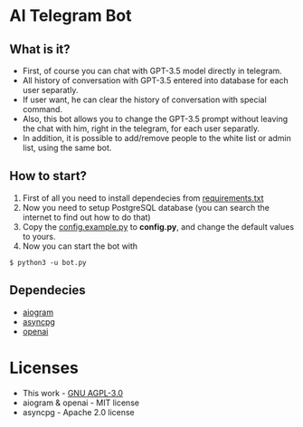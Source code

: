 # AI Telegram Bot
## What is it?
* First, of course you can chat with GPT-3.5 model directly in telegram.
* All history of conversation with GPT-3.5 entered into database for each user separatly.
* If user want, he can clear the history of conversation with special command.
* Also, this bot allows you to change the GPT-3.5 prompt without leaving the chat with him, right in the telegram, for each user separatly.
* In addition, it is possible to add/remove people to the white list or admin list, using the same bot.
## How to start?
1. First of all you need to install dependecies from [requirements.txt](requirements.txt)
2. Now you need to setup PostgreSQL database (you can search the internet to find out how to do that)
3. Copy the [config.example.py](config.example.py) to **config.py**, and change the default values to yours.
4. Now you can start the bot with
```console
$ python3 -u bot.py
```
## Dependecies
* [aiogram](https://github.com/aiogram/aiogram)
* [asyncpg](https://github.com/MagicStack/asyncpg)
* [openai](https://github.com/openai/openai-python)
# Licenses
* This work - [GNU AGPL-3.0](LICENSE.md)
* aiogram & openai - MIT license
* asyncpg - Apache 2.0 license